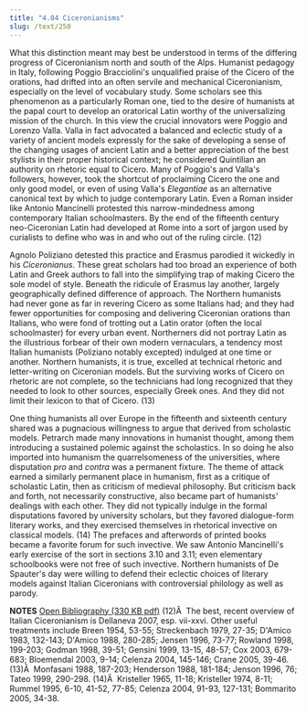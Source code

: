 ```yaml
---
title: "4.04 Ciceronianisms"
slug: /text/250
---
```

What this distinction meant may best be understood in terms of the differing progress of Ciceronianism north and south of the Alps. Humanist pedagogy in Italy, following Poggio Bracciolini's unqualified praise of the Cicero of the orations, had drifted into an often servile and mechanical Ciceronianism, especially on the level of vocabulary study. Some scholars see this phenomenon as a particularly Roman one, tied to the desire of humanists at the papal court to develop an oratorical Latin worthy of the universalizing mission of the church. In this view the crucial innovators were Poggio and Lorenzo Valla. Valla in fact advocated a balanced and eclectic study of a variety of ancient models expressly for the sake of developing a sense of the changing usages of ancient Latin and a better appreciation of the best stylists in their proper historical context; he considered Quintilian an authority on rhetoric equal to Cicero. Many of Poggio's and Valla's followers, however, took the shortcut of proclaiming Cicero the one and only good model, or even of using Valla's <em>Elegantiae</em> as an alternative canonical text by which to judge contemporary Latin. Even a Roman insider like Antonio Mancinelli protested this narrow-mindedness among contemporary Italian schoolmasters. By the end of the fifteenth century neo-Ciceronian Latin had developed at Rome into a sort of jargon used by curialists to define who was in and who out of the ruling circle. (12)

Agnolo Poliziano detested this practice and Erasmus parodied it wickedly in his <em>Ciceronianus</em>. These great scholars had too broad an experience of both Latin and Greek authors to fall into the simplifying trap of making Cicero the sole model of style. Beneath the ridicule of Erasmus lay another, largely geographically defined difference of approach. The Northern humanists had never gone as far in revering Cicero as some Italians had; and they had fewer opportunities for composing and delivering Ciceronian orations than Italians, who were fond of trotting out a Latin orator (often the local schoolmaster) for every urban event. Northerners did not portray Latin as the illustrious forbear of their own modern vernaculars, a tendency most Italian humanists (Poliziano notably excepted) indulged at one time or another. Northern humanists, it is true, excelled at technical rhetoric and letter-writing on Ciceronian models. But the surviving works of Cicero on rhetoric are not complete, so the technicians had long recognized that they needed to look to other sources, especially Greek ones. And they did not limit their lexicon to that of Cicero. (13)

One thing humanists all over Europe in the fifteenth and sixteenth century shared was a pugnacious willingness to argue that derived from scholastic models. Petrarch made many innovations in humanist thought, among them introducing a sustained polemic against the scholastics. In so doing he also imported into humanism the quarrelsomeness of the universities, where disputation <em>pro</em> and <em>contra</em> was a permanent fixture. The theme of attack earned a similarly permanent place in humanism, first as a critique of scholastic Latin, then as criticism of medieval philosophy. But criticism back and forth, not necessarily constructive, also became part of humanists' dealings with each other. They did not typically indulge in the formal disputations favored by university scholars, but they favored dialogue-form literary works, and they exercised themselves in rhetorical invective on classical models. (14) The prefaces and afterwords of printed books became a favorite forum for such invective. We saw Antonio Mancinelli's early exercise of the sort in sections 3.10 and 3.11; even elementary schoolbooks were not free of such invective. Northern humanists of De Spauter's day were willing to defend their eclectic choices of literary models against Italian Ciceronians with controversial philology as well as parody.

<strong>NOTES</strong>
<a href="http://www.humanismforsale.org/bibliography.pdf" target="new">Open Bibliography (330 KB pdf)</a>
(12)Â  The best, recent overview of Italian Ciceronianism is Dellaneva 2007, esp. vii-xxvi. Other useful treatments include Breen 1954, 53-55; Streckenbach 1979, 27-35; D'Amico 1983, 132-143; D'Amico 1988, 280-285; Jensen 1996, 73-77; Rowland 1998, 199-203; Godman 1998, 39-51; Gensini 1999, 13-15, 48-57; Cox 2003, 679-683; Bloemendal 2003, 9-14; Celenza 2004, 145-146; Crane 2005, 39-46.
(13)Â  Monfasani 1988, 187-203; Henderson 1988, 181-184; Jenson 1996, 76; Tateo 1999, 290-298.
(14)Â  Kristeller 1965, 11-18; Kristeller 1974, 8-11; Rummel 1995, 6-10, 41-52, 77-85; Celenza 2004, 91-93, 127-131; Bommarito 2005, 34-38.
